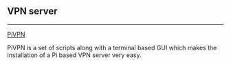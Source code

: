 ## VPN server
---

[PiVPN](https://github.com/pivpn/pivpn)

PiVPN is a set of scripts along with a terminal based GUI which makes the installation of a Pi based VPN server very easy.
